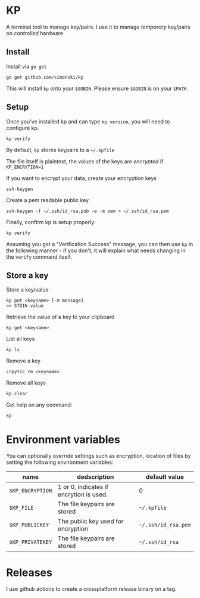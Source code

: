 # KP

A terminal tool to manage key/pairs. I use it to manage *temporary* key/pairs on *controlled* hardware.

## Install

Install via `go get`

	go get github.com/simonski/kp

This will install `kp` onto your `$GOBIN`. Please ensure `$GOBIN` is on your `$PATH`.

## Setup

Once you've installed kp and can type `kp version`, you will need to configure kp.

	kp verify

By default, `kp` stores keypairs to a `~/.kpfile`

The file itself is plaintext, the values of the keys are *encrypted* if `KP_ENCRYTION=1`

If you want to encrypt your data, create your encryption keys

	ssh-keygen

Create a pem readable public key

	ssh-keygen -f ~/.ssh/id_rsa.pub -e -m pem > ~/.ssh/id_rsa.pem

Finally, confirm kp is setup properly:

	kp verify

Assuming you get a "Verification Success" message, you can then use `kp` in the following manner - if you don't, it will explain what needs changing in the `verify` command itself.

## Store a key

Store a key/value

	kp put <keyname> [-m message]
	>> STDIN value

Retrieve the value of a key to your clipboard

	kp get <keyname>

List all keys

	kp ls

Remove a key

	crpytic rm <keyname>

Remove all keys

	kp clear

Get help on any command:

	kp

# Environment variables

You can optionally override settings such as encryption, location of files by setting the following environment variables:

|name|dedscription|default value|
-----|------------|-------------|
`$KP_ENCRYPTION`|1 or 0, indicates if encrytion is used.|0
`$KP_FILE`|The file keypairs are stored|`~/.kpfile`
`$KP_PUBLICKEY`|The public key used for encryption|`~/.ssh/id_rsa.pem`
`$KP_PRIVATEKEY`|The file keypairs are stored|`~/.ssh/id_rsa`

# Releases

I use github actions to create a crossplatform release binary on a tag.
